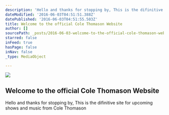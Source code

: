 ```yaml
---
description: 'Hello and thanks for stopping by, This is the difinitive site for upcoming shows and music from Cole Thomason'
dateModified: '2016-06-03T04:51:51.388Z'
datePublished: '2016-06-03T04:51:55.503Z'
title: Welcome to the official Cole Thomason Website
author: []
sourcePath: _posts/2016-06-03-welcome-to-the-official-cole-thomason-website.md
starred: false
inFeed: true
hasPage: false
inNav: false
_type: MediaObject

---
```

<article style=""><img src="https://s3-us-west-2.amazonaws.com/the-grid-img/p/b82a33bd765d6f2b524187e2f3811f261c67d0bc.jpg" /><h1>Welcome to the official Cole Thomason Website</h1></article>

Hello and thanks for stopping by, This is the difinitive site for upcoming shows and music from Cole Thomason